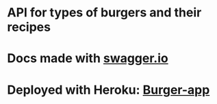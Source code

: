 # API for types of burgers and their recipes

# Docs made with [swagger.io](https://swagger.io)

# Deployed with Heroku: [Burger-app](https://damp-cove-01178.herokuapp.com/)